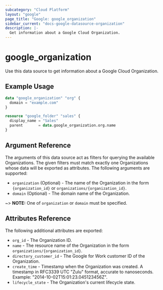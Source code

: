 ```yaml
---
subcategory: "Cloud Platform"
layout: "google"
page_title: "Google: google_organization"
sidebar_current: "docs-google-datasource-organization"
description: |-
  Get information about a Google Cloud Organization.
---
```


# google\_organization

Use this data source to get information about a Google Cloud Organization.

## Example Usage

```terraform
data "google_organization" "org" {
  domain = "example.com"
}

resource "google_folder" "sales" {
  display_name = "Sales"
  parent       = data.google_organization.org.name
}
```

## Argument Reference

The arguments of this data source act as filters for querying the available Organizations.
The given filters must match exactly one Organizations whose data will be exported as attributes.
The following arguments are supported:

* `organization` (Optional) - The name of the Organization in the form `{organization_id}` or `organizations/{organization_id}`.
* `domain` (Optional) - The domain name of the Organization.

~> **NOTE:** One of `organization` or `domain` must be specified.

## Attributes Reference

The following additional attributes are exported:

* `org_id` - The Organization ID.
* `name` - The resource name of the Organization in the form `organizations/{organization_id}`.
* `directory_customer_id` - The Google for Work customer ID of the Organization.
* `create_time` - Timestamp when the Organization was created. A timestamp in RFC3339 UTC "Zulu" format, accurate to nanoseconds. Example: "2014-10-02T15:01:23.045123456Z".
* `lifecycle_state` - The Organization's current lifecycle state.
